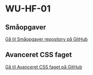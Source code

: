 # WU-HF-01

## **Småopgaver**

[Gå til Småopgaver repository på GitHub](https://github.com/rts-cmk-wuhf01/smaaopgaver-wuhf01)

## **Avanceret CSS faget**

[Gå til Avanceret CSS faget på GitHub](/Fag%20Avanceret%20CSS/Fag%20Avanceret%20CSS.md)